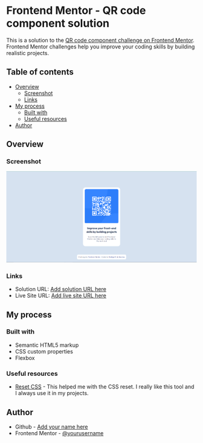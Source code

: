 # Frontend Mentor - QR code component solution

This is a solution to the [QR code component challenge on Frontend Mentor](https://www.frontendmentor.io/challenges/qr-code-component-iux_sIO_H). Frontend Mentor challenges help you improve your coding skills by building realistic projects. 

## Table of contents

- [Overview](#overview)
  - [Screenshot](#screenshot)
  - [Links](#links)
- [My process](#my-process)
  - [Built with](#built-with)
  - [Useful resources](#useful-resources)
- [Author](#author)

## Overview

### Screenshot

![](./screenshot.png)

### Links

- Solution URL: [Add solution URL here](https://www.frontendmentor.io/solutions/qr-code-component-with-html-and-css-e0j9Xr-wjW)
- Live Site URL: [Add live site URL here](https://qr-code-component-main-ten-mu.vercel.app/)

## My process

### Built with

- Semantic HTML5 markup
- CSS custom properties
- Flexbox

### Useful resources

- [Reset CSS](https://meyerweb.com/eric/tools/css/reset/) - This helped me with the CSS reset. I really like this tool and I always use it in my projects.

## Author

- Github - [Add your name here](https://github.com/rodrigoqueiroz12)
- Frontend Mentor - [@yourusername](https://www.frontendmentor.io/profile/rodrigoqueiroz12)